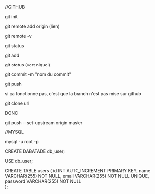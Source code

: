 
//GITHUB

git init

git remote add origin (lien)

git remote -v

git status

git add

git status (vert niquel)

git commit -m "nom du commit"

git push

si ça fonctionne pas, c'est que la branch n'est pas mise sur github

git clone url

DONC

git push --set-upstream origin master

//MYSQL

mysql -u root -p

CREATE DABATADE db_user;

USE db_user;

CREATE TABLE users (
id INT AUTO_INCREMENT PRIMARY KEY,
name VARCHAR(255) NOT NULL,
email VARCHAR(255) NOT NULL UNIQUE,  
password VARCHAR(255) NOT NULL  
);
